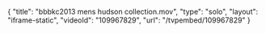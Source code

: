 {
    "title": "bbbkc2013 mens hudson collection.mov",
    "type": "solo",
    "layout": "iframe-static",
    "videoId": "109967829",
    "url": "\/tvpembed\/109967829"
}